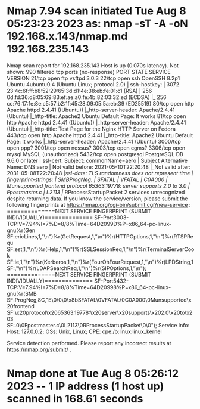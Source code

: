 # Nmap 7.94 scan initiated Tue Aug  8 05:23:23 2023 as: nmap -sT -A -oN 192.168.x.143/nmap.md 192.168.235.143
Nmap scan report for 192.168.235.143
Host is up (0.070s latency).
Not shown: 990 filtered tcp ports (no-response)
PORT     STATE SERVICE    VERSION
21/tcp   open  ftp        vsftpd 3.0.3
22/tcp   open  ssh        OpenSSH 8.2p1 Ubuntu 4ubuntu0.4 (Ubuntu Linux; protocol 2.0)
| ssh-hostkey: 
|   3072 23:4c:6f:ff:b8:52:29:65:3d:d1:4e:38:eb:fe:01:c1 (RSA)
|   256 0d:fd:36:d8:05:69:83:ef:ae:a0:fe:4b:82:03:32:ed (ECDSA)
|_  256 cc:76:17:1e:8e:c5:57:b2:1f:45:28:09:05:5a:eb:39 (ED25519)
80/tcp   open  http       Apache httpd 2.4.41 ((Ubuntu))
|_http-server-header: Apache/2.4.41 (Ubuntu)
|_http-title: Apache2 Ubuntu Default Page: It works
81/tcp   open  http       Apache httpd 2.4.41 ((Ubuntu))
|_http-server-header: Apache/2.4.41 (Ubuntu)
|_http-title: Test Page for the Nginx HTTP Server on Fedora
443/tcp  open  http       Apache httpd 2.4.41
|_http-title: Apache2 Ubuntu Default Page: It works
|_http-server-header: Apache/2.4.41 (Ubuntu)
3000/tcp open  ppp?
3001/tcp open  nessus?
3003/tcp open  cgms?
3306/tcp open  mysql      MySQL (unauthorized)
5432/tcp open  postgresql PostgreSQL DB 9.6.0 or later
| ssl-cert: Subject: commonName=aero
| Subject Alternative Name: DNS:aero
| Not valid before: 2021-05-10T22:20:48
|_Not valid after:  2031-05-08T22:20:48
|_ssl-date: TLS randomness does not represent time
| fingerprint-strings: 
|   SMBProgNeg: 
|     SFATAL
|     VFATAL
|     C0A000
|     Munsupported frontend protocol 65363.19778: server supports 2.0 to 3.0
|     Fpostmaster.c
|     L2113
|_    RProcessStartupPacket
2 services unrecognized despite returning data. If you know the service/version, please submit the following fingerprints at https://nmap.org/cgi-bin/submit.cgi?new-service :
==============NEXT SERVICE FINGERPRINT (SUBMIT INDIVIDUALLY)==============
SF-Port3003-TCP:V=7.94%I=7%D=8/8%Time=64D2099D%P=x86_64-pc-linux-gnu%r(Gen
SF:ericLines,1,"\n")%r(GetRequest,1,"\n")%r(HTTPOptions,1,"\n")%r(RTSPRequ
SF:est,1,"\n")%r(Help,1,"\n")%r(SSLSessionReq,1,"\n")%r(TerminalServerCook
SF:ie,1,"\n")%r(Kerberos,1,"\n")%r(FourOhFourRequest,1,"\n")%r(LPDString,1
SF:,"\n")%r(LDAPSearchReq,1,"\n")%r(SIPOptions,1,"\n");
==============NEXT SERVICE FINGERPRINT (SUBMIT INDIVIDUALLY)==============
SF-Port5432-TCP:V=7.94%I=7%D=8/8%Time=64D20998%P=x86_64-pc-linux-gnu%r(SMB
SF:ProgNeg,8C,"E\0\0\0\x8bSFATAL\0VFATAL\0C0A000\0Munsupported\x20frontend
SF:\x20protocol\x2065363\.19778:\x20server\x20supports\x202\.0\x20to\x203\
SF:.0\0Fpostmaster\.c\0L2113\0RProcessStartupPacket\0\0");
Service Info: Host: 127.0.0.2; OSs: Unix, Linux; CPE: cpe:/o:linux:linux_kernel

Service detection performed. Please report any incorrect results at https://nmap.org/submit/ .
# Nmap done at Tue Aug  8 05:26:12 2023 -- 1 IP address (1 host up) scanned in 168.61 seconds
